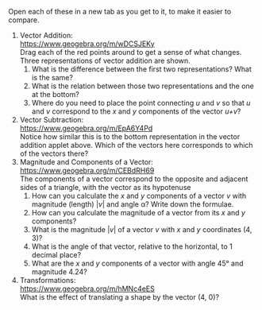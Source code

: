 Open each of these in a new tab as you get to it, to make it easier to compare.
1. Vector Addition:<br>
https://www.geogebra.org/m/wDCSJEKy <br>
Drag each of the red points around to get a sense of what changes. Three representations of vector addition are shown. <ol><li>What is the difference between the first two representations? What is the same?</li> <li>What is the relation between those two representations and the one at the bottom?</li> <li>Where do you need to place the point connecting *u* and *v* so that *u* and *v* correspond to the *x* and *y* components of the vector *u+v*?</li></ol>
2. Vector Subtraction:<br>
https://www.geogebra.org/m/EpA6Y4Pd <br>
Notice how similar this is to the bottom representation in the vector addition applet above. Which of the vectors here corresponds to which of the vectors there? 
3. Magnitude and Components of a Vector:<br>
https://www.geogebra.org/m/CEBdRH69<br>
The components of a vector correspond to the opposite and adjacent sides of a triangle, with the vector as its hypotenuse <ol><li>How can you calculate the *x* and *y* components of a vector *v* with magnitude (length) |*v*| and angle &alpha;? Write down the formulae.</li> <li>How can you calculate the magnitude of a vector from its *x* and *y* components?</li> <li>What is the magnitude |*v*| of a vector *v* with *x* and *y* coordinates (4, 3)?</li> <li>What is the angle of that vector, relative to the horizontal, to 1 decimal place?</li> <li>What are the *x* and *y* components of a vector with angle 45&deg; and magnitude 4.24?</li></ol>
4. Transformations:<br>
https://www.geogebra.org/m/hMNc4eES<br>
What is the effect of translating a shape by the vector (4, 0)?
